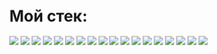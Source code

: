 # Мой стек:
![](https://raw.githubusercontent.com/ArtsiomKavaleuski/images/refs/heads/main/java.png)
![](https://raw.githubusercontent.com/ArtsiomKavaleuski/images/refs/heads/main/git.png)
![](https://raw.githubusercontent.com/ArtsiomKavaleuski/images/refs/heads/main/spring.png)
![](https://raw.githubusercontent.com/ArtsiomKavaleuski/images/refs/heads/main/spring-boot.png)
![](https://raw.githubusercontent.com/ArtsiomKavaleuski/images/refs/heads/main/sql.png)
![](https://raw.githubusercontent.com/ArtsiomKavaleuski/images/refs/heads/main/psql.png)
![](https://raw.githubusercontent.com/ArtsiomKavaleuski/images/refs/heads/main/maven.png)
![](https://raw.githubusercontent.com/ArtsiomKavaleuski/images/refs/heads/main/docker.png)
![](https://raw.githubusercontent.com/ArtsiomKavaleuski/images/refs/heads/main/hibernate.png)
![](https://raw.githubusercontent.com/ArtsiomKavaleuski/images/refs/heads/main/rest.png)
![](https://raw.githubusercontent.com/ArtsiomKavaleuski/images/refs/heads/main/microservices.png)
![](https://raw.githubusercontent.com/ArtsiomKavaleuski/images/refs/heads/main/postman.png)
![](https://raw.githubusercontent.com/ArtsiomKavaleuski/images/refs/heads/main/mockito.png)
![](https://raw.githubusercontent.com/ArtsiomKavaleuski/images/refs/heads/main/junit5.png)
![](https://raw.githubusercontent.com/ArtsiomKavaleuski/images/refs/heads/main/json.png)
![](https://raw.githubusercontent.com/ArtsiomKavaleuski/images/refs/heads/main/idea.png)
![](https://raw.githubusercontent.com/ArtsiomKavaleuski/images/refs/heads/main/linux.png)
![](https://raw.githubusercontent.com/ArtsiomKavaleuski/images/refs/heads/main/windows.png)

<!--
**ArtsiomKavaleuski/ArtsiomKavaleuski** is a ✨ _special_ ✨ repository because its `README.md` (this file) appears on your GitHub profile.

Here are some ideas to get you started:

- 🔭 I’m currently working on ...
- 🌱 I’m currently learning ...
- 👯 I’m looking to collaborate on ...
- 🤔 I’m looking for help with ...
- 💬 Ask me about ...
- 📫 How to reach me: ...
- 😄 Pronouns: ...
- ⚡ Fun fact: ...
-->
